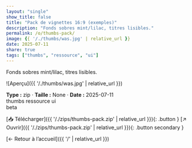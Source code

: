 ```yaml
---
layout: "single"
show_title: false
title: "Pack de vignettes 16:9 (exemples)"
description: "Fonds sobres mint/lilac, titres lisibles."
permalink: /o/thumbs-pack/
image: {{ '/./thumbs/was.jpg' | relative_url }}
date: 2025-07-11
share: true
tags: ["thumbs", "ressource", "ui"]
---
```



Fonds sobres mint/lilac, titres lisibles.

![Aperçu]({{ '/./thumbs/was.jpg' | relative_url }})

<div class="info-box"><strong>Type :</strong> zip · <strong>Taille :</strong> None · <strong>Date :</strong> 2025-07-11</div>

<div class="tags"><span class="tag">thumbs</span> <span class="tag">ressource</span> <span class="tag">ui</span></div>

<div class="badges"><span class="badge">beta</span></div>

[📥 Télécharger]({{ '/./zips/thumbs-pack.zip' | relative_url }}){: .button }
[↗ Ouvrir]({{ '/./zips/thumbs-pack.zip' | relative_url }}){: .button secondary }

[← Retour à l’accueil]({{ '/' | relative_url }})
